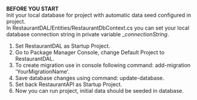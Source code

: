 **BEFORE YOU START**  
Init your local database for project with automatic data seed configured in project.  
In RestaurantDAL/Entities/RestaurantDbContext.cs you can set your local database connection string in private variable __connectionString_.   
1. Set RestaurantDAL as Startup Project.
2. Go to Package Manager Console, change Default Project to RestaurantDAL.
3. To create migration use in console following command: add-migration 'YourMigrationName'.
4. Save database changes using command: update-database.
5. Set back RestaurantAPI as Startup Project.
6. Now you can run project, initial data should be seeded in database.
